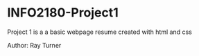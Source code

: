 # INFO2180-Project1

Project 1 is a a basic webpage resume created with html and css

Author: Ray Turner